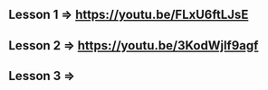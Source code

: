 ## Lesson 1 => https://youtu.be/FLxU6ftLJsE

## Lesson 2 => https://youtu.be/3KodWjlf9agf

## Lesson 3 =>
